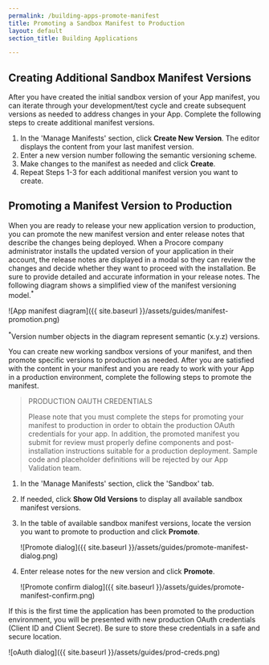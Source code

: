 ```yaml
---
permalink: /building-apps-promote-manifest
title: Promoting a Sandbox Manifest to Production
layout: default
section_title: Building Applications

---
```


## Creating Additional Sandbox Manifest Versions

After you have created the initial sandbox version of your App manifest, you can iterate through your development/test cycle and create subsequent versions as needed to address changes in your App.
Complete the following steps to create additional manifest versions.

1. In the 'Manage Manifests' section, click **Create New Version**. The editor displays the content from your last manifest version.
1. Enter a new version number following the semantic versioning scheme.
1. Make changes to the manifest as needed and click **Create**.
1. Repeat Steps 1-3 for each additional manifest version you want to create.

## Promoting a Manifest Version to Production

When you are ready to release your new application version to production, you can promote the new manifest version and enter release notes that describe the changes being deployed.
When a Procore company administrator installs the updated version of your application in their account, the release notes are displayed in a modal so they can review the changes and decide whether they want to proceed with the installation.
Be sure to provide detailed and accurate information in your release notes.
The following diagram shows a simplified view of the manifest versioning model.<sup>*</sup>

![App manifest diagram]({{ site.baseurl }}/assets/guides/manifest-promotion.png)

<sup>*</sup>Version number objects in the diagram represent semantic (x.y.z) versions.

You can create new working sandbox versions of your manifest, and then promote specific versions to production as needed.
After you are satisfied with the content in your manifest and you are ready to work with your App in a production environment, complete the following steps to promote the manifest.

> PRODUCTION OAUTH CREDENTIALS
>
> Please note that you must complete the steps for promoting your manifest to production in order to obtain the production OAuth credentials for your app.
> In addition, the promoted manifest you submit for review must properly define components and post-installation instructions suitable for a production deployment.
> Sample code and placeholder definitions will be rejected by our App Validation team.

1. In the 'Manage Manifests' section, click the 'Sandbox' tab.
1. If needed, click **Show Old Versions** to display all available sandbox manifest versions.
1. In the table of available sandbox manifest versions, locate the version you want to promote to production and click **Promote**.

    ![Promote dialog]({{ site.baseurl }}/assets/guides/promote-manifest-dialog.png)

1. Enter release notes for the new version and click **Promote**.

    ![Promote confirm dialog]({{ site.baseurl }}/assets/guides/promote-manifest-confirm.png)

If this is the first time the application has been promoted to the production environment, you will be presented with new production OAuth credentials (Client ID and Client Secret).
Be sure to store these credentials in a safe and secure location.

![oAuth dialog]({{ site.baseurl }}/assets/guides/prod-creds.png)

